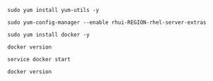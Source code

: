 

    sudo yum install yum-utils -y
    
    sudo yum-config-manager --enable rhui-REGION-rhel-server-extras
    
    sudo yum install docker -y
    
    docker version
    
    service docker start
    
    docker version
